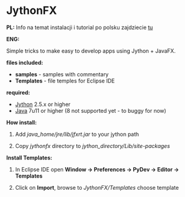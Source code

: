 JythonFX
========

**PL:**
Info na temat instalacji i tutorial po polsku zajdziecie [tu](http://retrofunhd.esy.es/?p=56)

**ENG:**

Simple tricks to make easy to develop apps using Jython + JavaFX.

**files included:**
- **samples** - samples with commentary
- **Templates** - file temples for Eclipse IDE

**required:**
- [Jython](http://www.jython.org/downloads.html) 2.5.x or higher
- [Java](http://www.java.com) 7u11 or higher (8 not supported yet - to buggy for now)

**How install:**

1. Add *java_home/jre/lib/jfxrt.jar* to your jython path

1. Copy *jythonfx* directory to *jython_directory/Lib/site-packages*

**Install Templates:**

1. In Eclipse IDE open **Window -> Preferences -> PyDev -> Editor -> Templates**

1. Click on **Import**, browse to *JythonFX/Templates* choose template

